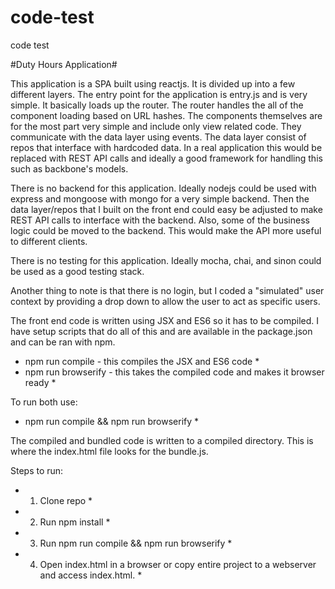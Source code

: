 # code-test
code test

#Duty Hours Application#

This application is a SPA built using reactjs.  It is divided up into a few different layers.  The entry point for the application
is entry.js and is very simple.  It basically loads up the router.  The router handles the all of the component loading based on URL hashes.
The components themselves are for the most part very simple and include only view related code.  They communicate with the data layer using
events.  The data layer consist of repos that interface with hardcoded data.  In a real application this would be replaced with REST API
calls and ideally a good framework for handling this such as backbone's models.

There is no backend for this application.  Ideally nodejs could be used with express and mongoose with mongo for a very simple backend.
Then the data layer/repos that I built on the front end could easy be adjusted to make REST API calls to interface with the backend.  Also,
some of the business logic could be moved to the backend.  This would make the API more useful to different clients.

There is no testing for this application.  Ideally mocha, chai, and sinon could be used as a good testing stack.

Another thing to note is that there is no login, but I coded a "simulated" user context by providing a drop down to allow the user to act
as specific users.

The front end code is written using JSX and ES6 so it has to be compiled.  I have setup scripts that do all of this and are available in
the package.json and can be ran with npm.

* npm run compile - this compiles the JSX and ES6 code *
* npm run browserify - this takes the compiled code and makes it browser ready *

To run both use:

* npm run compile && npm run browserify *

The compiled and bundled code is written to a compiled directory.  This is where the index.html file looks for the bundle.js.

Steps to run:
* 1.  Clone repo *
* 2.  Run npm install *
* 3.  Run npm run compile && npm run browserify *
* 4.  Open index.html in a browser or copy entire project to a webserver and access index.html. *
